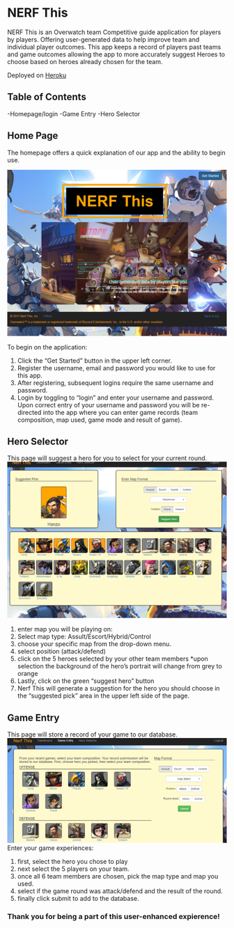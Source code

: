 # NERF This

NERF This is an Overwatch team Competitive guide application for players by players. Offering user-generated data to help improve team and individual player outcomes. This app keeps a record of players past teams and game outcomes allowing the app to more accurately suggest Heroes to choose based on heroes already chosen for the team.

Deployed on [Heroku](https://dry-journey-45708.herokuapp.com/)

## Table of Contents
-Homepage/login
-Game Entry
-Hero Selector


## Home Page
The homepage offers a quick explanation of our app and the ability to begin use.

![HomePage](/public/picture/homepage.png)

To begin on the application:
1. Click the “Get Started” button in the upper left corner.
2. Register the username, email and password you would like to use for this app. 
3. After registering, subsequent logins require the same username and password.
4. Login by toggling to “login” and enter your username and password.
Upon correct entry of your username and password you will be re-directed into the app where you can enter game records (team composition, map used, game mode and result of game).

## Hero Selector
This page will suggest a hero for you to select for your current round.
![HeroSelectorPage](/public/picture/heroselector.png)

1. enter map you will be playing on: 
2. Select map type: Assult/Escort/Hybrid/Control
3. choose your specific map from the drop-down menu.
4. select position (attack/defend)
5. click on the 5 heroes selected by your other team members 
*upon selection the background of the hero’s portrait will change from grey to orange
6. Lastly, click on the green “suggest hero” button
7. Nerf This will generate a suggestion for the hero you should choose in the “suggested pick” area in the upper left side of the page.

## Game Entry
This page will store a record of your game to our database.
![GameEntry](/public/picture/gameentry.png)
Enter your game experiences:
1. first, select the hero you chose to play
2. next select the 5 players on your team.
3. once all 6 team members are chosen, pick the map type and map you used.
4. select if the game round was attack/defend and the result of the round.
5. finally click submit to add to the database. 

### Thank you for being a part of this user-enhanced expierence!
